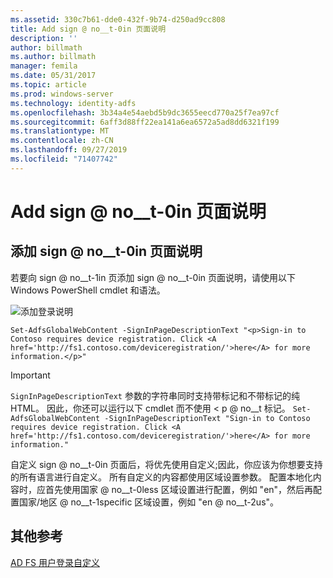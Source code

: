 ```yaml
---
ms.assetid: 330c7b61-dde0-432f-9b74-d250ad9cc808
title: Add sign @ no__t-0in 页面说明
description: ''
author: billmath
ms.author: billmath
manager: femila
ms.date: 05/31/2017
ms.topic: article
ms.prod: windows-server
ms.technology: identity-adfs
ms.openlocfilehash: 3b34a4e54aebd5b9dc3655eecd770a25f7ea97cf
ms.sourcegitcommit: 6aff3d88ff22ea141a6ea6572a5ad8dd6321f199
ms.translationtype: MT
ms.contentlocale: zh-CN
ms.lasthandoff: 09/27/2019
ms.locfileid: "71407742"
---
```

# <a name="add-sign-in-page-description"></a>Add sign @ no__t-0in 页面说明


## <a name="to-add-sign-in-page-description"></a>添加 sign @ no__t-0in 页面说明  
若要向 sign @ no__t-1in 页添加 sign @ no__t-0in 页面说明，请使用以下 Windows PowerShell cmdlet 和语法。  

![添加登录说明](media/AD-FS-user-sign-in-customization/ADFS_Blue_Custom2.png)

    Set-AdfsGlobalWebContent -SignInPageDescriptionText "<p>Sign-in to Contoso requires device registration. Click <A href='http://fs1.contoso.com/deviceregistration/'>here</A> for more information.</p>" 
 
  
> [!IMPORTANT]  
> `SignInPageDescriptionText` 参数的字符串同时支持带标记和不带标记的纯 HTML。 因此，你还可以运行以下 cmdlet 而不使用 &lt; p @ no__t 标记。  `Set-AdfsGlobalWebContent -SignInPageDescriptionText "Sign-in to Contoso requires device registration. Click <A href='http://fs1.contoso.com/deviceregistration/'>here</A> for more information." ` 

自定义 sign @ no__t-0in 页面后，将优先使用自定义;因此，你应该为你想要支持的所有语言进行自定义。 所有自定义的内容都使用区域设置参数。 配置本地化内容时，应首先使用国家 @ no__t-0less 区域设置进行配置，例如 "en"，然后再配置国家/地区 @ no__t-1specific 区域设置，例如 "en @ no__t-2us"。  

## <a name="additional-references"></a>其他参考 
[AD FS 用户登录自定义](AD-FS-user-sign-in-customization.md)  
